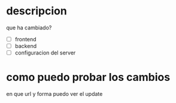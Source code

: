 # descripcion 
que ha cambiado?

- [ ] frontend
- [ ] backend
- [ ] configuracion del server

# como puedo probar los cambios

en que url y forma puedo ver el update
